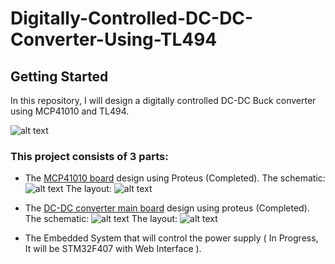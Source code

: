 # Digitally-Controlled-DC-DC-Converter-Using-TL494


## Getting Started
In this repository, I will design a digitally controlled DC-DC Buck converter using MCP41010 and TL494.

![alt text](https://github.com/rxtxinv/Digitally-Controlled-DC-DC-Converter-Using-TL494/blob/master/Pictures/IMG_20180531_232615.jpg)

### This project consists of 3 parts:
* The [MCP41010 board](https://github.com/rxtxinv/Digitally-Controlled-DC-DC-Converter-Using-TL494/tree/master/The%20Boards/Digital%20POT%20V1) design using Proteus (Completed).
The schematic:
![alt text](https://github.com/rxtxinv/Digitally-Controlled-DC-DC-Converter-Using-TL494/blob/master/Pictures/MCP41010%20Digital%20Pot%20Board%20Schematic.png)
The layout:
![alt text](https://github.com/rxtxinv/Digitally-Controlled-DC-DC-Converter-Using-TL494/blob/master/Pictures/MCP41010%20Digital%20Pot%20Board%20Layout.png)



* The [DC-DC converter main board](https://github.com/rxtxinv/Digitally-Controlled-DC-DC-Converter-Using-TL494/tree/master/The%20Boards/Tl494%20DC-To-DC%20Converter%20V1) design using proteus (Completed).
The schematic:
![alt text](https://github.com/rxtxinv/Digitally-Controlled-DC-DC-Converter-Using-TL494/blob/master/Pictures/DC-DC%20Converter%20Board%20Schematic.png)
The layout:
![alt text](https://github.com/rxtxinv/Digitally-Controlled-DC-DC-Converter-Using-TL494/blob/master/Pictures/DC-DC%20Converter%20Board%20Layout.png?raw=true)
* The Embedded System that will control the power supply ( In Progress, It will be STM32F407 with Web Interface ).

